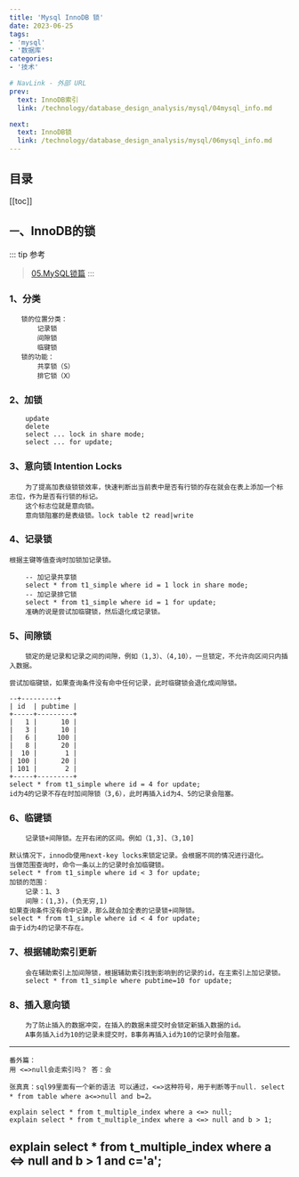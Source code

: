 ```yaml
---
title: 'Mysql InnoDB 锁'
date: 2023-06-25
tags:
- 'mysql'
- '数据库'
categories:
- '技术'

# NavLink - 外部 URL
prev:
  text: InnoDB索引
  link: /technology/database_design_analysis/mysql/04mysql_info.md

next:
  text: InnoDB锁
  link: /technology/database_design_analysis/mysql/06mysql_info.md
---
```

## 目录
[[toc]]

## `一`、InnoDB的锁
::: tip 参考
> [05.MySQL锁篇](/file/mysql/05.MySQL锁篇.pdf)
:::
 ### 1、分类
 ```
	锁的位置分类：
		记录锁
		间隙锁
		临键锁
	锁的功能：
		共享锁（S）
		排它锁（X）
```
### 2、加锁
```
	update
	delete
	select ... lock in share mode;
	select ... for update;
```
### 3、意向锁 Intention Locks
```
	为了提高加表级锁锁效率，快速判断出当前表中是否有行锁的存在就会在表上添加一个标志位，作为是否有行锁的标记。
	这个标志位就是意向锁。
	意向锁阻塞的是表级锁。lock table t2 read|write
```
### 4、记录锁
	根据主键等值查询时加锁加记录锁。
```
	-- 加记录共享锁
	select * from t1_simple where id = 1 lock in share mode;
	-- 加记录排它锁
	select * from t1_simple where id = 1 for update;
	准确的说是尝试加临键锁，然后退化成记录锁。
```
### 5、间隙锁
```
	锁定的是记录和记录之间的间隙，例如（1,3）、（4,10），一旦锁定，不允许向区间只内插入数据。

尝试加临键锁，如果查询条件没有命中任何记录，此时临键锁会退化成间隙锁。
```
```
--+---------+
| id  | pubtime |
+-----+---------+
|   1 |      10 |
|   3 |      10 |
|   6 |     100 |
|   8 |      20 |
|  10 |       1 |
| 100 |      20 |
| 101 |       2 |
+-----+---------+
select * from t1_simple where id = 4 for update;
id为4的记录不存在时加间隙锁（3,6），此时再插入id为4、5的记录会阻塞。
```

### 6、临键锁

```
	记录锁+间隙锁。左开右闭的区间。例如（1,3]、（3,10]

默认情况下，innodb使用next-key locks来锁定记录。会根据不同的情况进行退化。
当做范围查询时，命令一条以上的记录时会加临键锁。
select * from t1_simple where id < 3 for update;
加锁的范围：
	记录：1、3
	间隙：(1,3)，(负无穷,1)
如果查询条件没有命中记录，那么就会加全表的记录锁+间隙锁。
select * from t1_simple where id < 4 for update;
由于id为4的记录不存在。
```

### 7、根据辅助索引更新
```
	会在辅助索引上加间隙锁，根据辅助索引找到影响到的记录的id，在主索引上加记录锁。
	select * from t1_simple where pubtime=10 for update;
```
### 8、插入意向锁
```
	为了防止插入的数据冲突，在插入的数据未提交时会锁定新插入数据的id。
	A事务插入id为10的记录未提交时，B事务再插入id为10的记录时会阻塞。
```
---
```
番外篇：
用 <=>null会走索引吗？ 答：会

张真真：sql99里面有一个新的语法 可以通过，<=>这种符号，用于判断等于null. select * from table where a<=>null and b=2。

explain select * from t_multiple_index where a <=> null;
explain select * from t_multiple_index where a <=> null and b > 1;
```
## explain select * from t_multiple_index where a <=> null and b > 1 and c='a';
